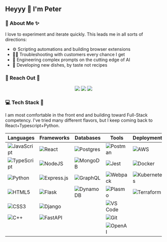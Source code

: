 ## Heyyy 👋 I'm Peter

### 💫 About Me ✨

I love to experiment and iterate quickly. This leads me in all sorts of directions:
- ⚙ Scripting automations and building browser extensions
- 👨‍💼 Troubleshooting with customers every chance I get
- 🤖 Engineering complex prompts on the cutting edge of AI 
- 🍳 Developing new dishes, by taste not recipes

### 💬 Reach Out 📧

<div align='center'>

[![](https://img.shields.io/badge/linkedin-%230077B5.svg?&style=for-the-badge&logo=linkedin&logoColor=white)](https://www.linkedin.com/in/peterpcw/)
[![](https://img.shields.io/badge/site-878787.svg?&style=for-the-badge&logo=Microsoft%20Edge&logoColor=%23000000)](https://peterpcw.github.io/)
[![](https://img.shields.io/badge/email-FF8500.svg?&style=for-the-badge&logo=gmail&logoColor=white)](mailto:peter@byteplusbit.com)

</div>

### 💻 Tech Stack 🥞

I am most comfortable in the front end and building toward Full-Stack competency. I've tried many different flavors, but I keep coming back to React+Typescript+Python.

| **Languages**|**Frameworks**|**Databases**|**Tools**|**Deployment**|**Styling**|
| --- | --- | --- | --- | --- | --- |
| <img alt="JavaScript" src="https://img.shields.io/badge/javascript%20-%23323330.svg?&style=for-the-badge&logo=javascript&logoColor=%23F7DF1E"/> | <img alt="React" src="https://img.shields.io/badge/react%20-%2320232a.svg?&style=for-the-badge&logo=react&logoColor=%2361DAFB"/> | ![Postgres](https://img.shields.io/badge/postgres-%23316192.svg?style=for-the-badge&logo=postgresql&logoColor=white) | ![Postman](https://img.shields.io/badge/Postman-FF6C37?style=for-the-badge&logo=postman&logoColor=white) | <img alt="AWS" src="https://img.shields.io/badge/Amazon_AWS-232F3E?style=for-the-badge&logo=amazon-aws&logoColor=white"/> | ![Material UI](https://img.shields.io/badge/material%20UI-black?style=for-the-badge&logo=MUI) |
| ![TypeScript](https://img.shields.io/badge/typescript-%23007ACC.svg?style=for-the-badge&logo=typescript&logoColor=white) | <img alt="NodeJS" src="https://img.shields.io/badge/node.js%20-%2343853D.svg?&style=for-the-badge&logo=node.js&logoColor=white"/> | <img alt="MongoDB" src ="https://img.shields.io/badge/MongoDB-%234ea94b.svg?&style=for-the-badge&logo=mongodb&logoColor=white"/> | ![Jest](https://img.shields.io/badge/jest-C63D14?style=for-the-badge&logo=jest) | <img alt="Docker" src="https://img.shields.io/badge/docker%20-%230db7ed.svg?&style=for-the-badge&logo=docker&logoColor=white"/> | ![Bootstrap](https://img.shields.io/badge/bootstrap-602C50?style=for-the-badge&logo=bootstrap) |
| ![Python](https://img.shields.io/badge/python-3670A0?style=for-the-badge&logo=python&logoColor=ffdd54) | <img alt="Express.js" src="https://img.shields.io/badge/express.js%20-%23404d59.svg?&style=for-the-badge"/> | ![GraphQL](https://img.shields.io/badge/graphql-e535ab?style=for-the-badge&logo=graphql) | ![Webpack](https://img.shields.io/badge/webpack-8ED5FA?style=for-the-badge&logo=webpack&logoColor=black) | ![Kubernetes](https://img.shields.io/badge/kubernetes-%23326ce5.svg?style=for-the-badge&logo=kubernetes&logoColor=white) | ![Sass](https://img.shields.io/badge/sass-white?style=for-the-badge&logo=sass) |
| <img alt="HTML5" src="https://img.shields.io/badge/html5%20-%23E34F26.svg?&style=for-the-badge&logo=html5&logoColor=white"/> | <img alt="Flask" src="https://img.shields.io/badge/flask%20-%23000.svg?&style=for-the-badge&logo=flask&logoColor=white"/> | ![DynamoDB](https://img.shields.io/badge/dynamodb-FF9900?style=for-the-badge&logo=dynamodb) | ![Plasmo](https://img.shields.io/badge/plasmo-white?style=for-the-badge&logo=plasmo) | <img alt="Terraform" src="https://img.shields.io/badge/terraform%20-%235835CC.svg?&style=for-the-badge&logo=terraform&logoColor=white"/> | |
| <img alt="CSS3" src="https://img.shields.io/badge/css3%20-%231572B6.svg?&style=for-the-badge&logo=css3&logoColor=white"/> | ![Django](https://img.shields.io/badge/django-092E20?style=for-the-badge&logo=django) | | ![VS Code](https://img.shields.io/badge/VS%20Code-black?style=for-the-badge&logo=VisualStudioCode&logoColor=%2323bda3) | | |
| ![C++](https://img.shields.io/badge/C%2B%2B-044F88?style=for-the-badge&logo=cplusplus) | ![FastAPI](https://img.shields.io/badge/FastAPI-005571?style=for-the-badge&logo=fastapi) | | <img alt="Git" src="https://img.shields.io/badge/git%20-%23F05033.svg?&style=for-the-badge&logo=git&logoColor=white"/> | | |
| | | | <img alt="OpenAI" src="https://img.shields.io/badge/openai%20-74AA9C.svg?&style=for-the-badge&logo=openai&logoColor=white"/> | | |

<!--
**PeterPCW/PeterPCW** is a ✨ _special_ ✨ repository because its `README.md` (this file) appears on your GitHub profile.

Here are some ideas to get you started:

- 🔭 I’m currently working on ...
- 🌱 I’m currently learning ...
- 👯 I’m looking to collaborate on ...
- 🤔 I’m looking for help with ...
- 💬 Ask me about ...
- 📫 How to reach me: ...
- 😄 Pronouns: ...
- ⚡ Fun fact: ...
-->
